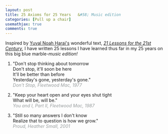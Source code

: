 ```yaml
---
layout: post
title: 25 Axioms for 25 Years	&#58; Music edition
categories: [Pull up a chair]
usemathjax: true
comments: true
---
```


Inspired by [Yuval Noah Harai's](https://www.ynharari.com/about/) wonderful text, [*21 Lessons for the 21st Century*](https://www.amazon.ca/Lessons-21st-Century-Yuval-Harari/dp/0771048882/ref=sr_1_1?adgrpid=1356797581896216&hvadid=84800003692843&hvbmt=be&hvdev=c&hvlocphy=123984&hvnetw=o&hvqmt=e&hvtargid=kwd-84800019577937%3Aloc-32&hydadcr=10230_10408543&keywords=21+lessons+for+the+21st+century+by+yuval+noah+harari&qid=1652460161&sr=8-1), I have written 25 lessons I have learned thus far in my 25 years on this big blue marble-*music edition!*

1. <p>"Don't stop thinking about tomorrow<br>
    Don't stop, it'll soon be here<br>
    It'll be better than before<br>
    Yesterday's gone, yesterday's gone."<br>
    <span style = "color:#989d9e"><em>Don't Stop, Fleetwood Mac, 1977</em></span>
   </p>

2. <p>"Keep your heart open and your eyes shut tight<br>
    What will be, will be."<br>
    <span style = "color:#989d9e"><em>You and I, Part II, Fleetwood Mac, 1987</em></span>
    </p>

3. <p>"Still so many answers I don't know<br>
    Realize that to question is how we grow."<br>
    <span style = "color:#989d9e"><em>Proud, Heather Small, 2001</em></span>
    </p>
